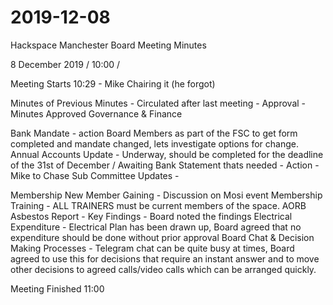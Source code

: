 # 2019-12-08

Hackspace Manchester
Board Meeting Minutes

8 December 2019 / 10:00 /

Meeting Starts 10:29  - Mike Chairing it (he forgot) 

Minutes of Previous Minutes - Circulated after last meeting - Approval - Minutes Approved 
Governance & Finance

Bank Mandate  - action Board Members as part of the FSC to get form completed and mandate changed, lets investigate options for change. 
Annual Accounts Update - Underway, should be completed for the deadline of the 31st of December / Awaiting Bank Statement thats needed - Action - Mike to Chase
Sub Committee Updates - 

Membership
   New Member Gaining - Discussion on Mosi event 
   Membership Training - ALL TRAINERS must be current members of the space.	
AORB
Asbestos Report - Key Findings  - Board noted the findings
Electrical Expenditure  -  Electrical Plan has been drawn up, Board agreed that no expenditure should be done without prior approval
Board Chat  & Decision Making Processes  - Telegram chat can be quite busy at times, Board agreed to use this for decisions that require an instant answer and to move other decisions to agreed calls/video calls which can be arranged quickly. 

Meeting Finished 11:00
